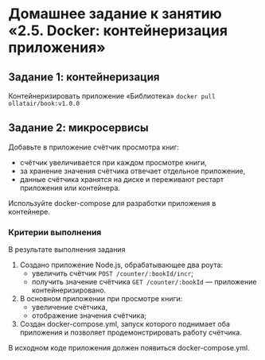 # Домашнее задание к занятию «2.5. Docker: контейнеризация приложения»

## Задание 1: контейнеризация

Контейнеризировать приложение «Библиотека» `docker pull ollatair/book:v1.0.0`

## Задание 2: микросервисы

Добавьте в приложение счётчик просмотра книг:
- счётчик увеличивается при каждом просмотре книги,
- за хранение значения счётчика отвечает отдельное приложение,
- данные счётчика хранятся на диске и переживают рестарт приложения или контейнера.

Используйте docker-compose для разработки приложения в контейнере.

### Критерии выполнения
В результате выполнения задания 
1. Создано приложение Node.js, обрабатывающее два роута:
   - увеличить счётчик `POST /counter/:bookId/incr`;
   - получить значение счётчика `GET /counter/:bookId`
  — приложение контейнеризировано.
1. В основном приложении при просмотре книги:
   - увеличение счётчика,
   - отображение значения счётчика;
1. Создан docker-compose.yml, запуск которого поднимает оба приложения и позволяет продемонстрировать работу счётчика.

В исходном коде приложения должен появиться docker-compose.yml.
